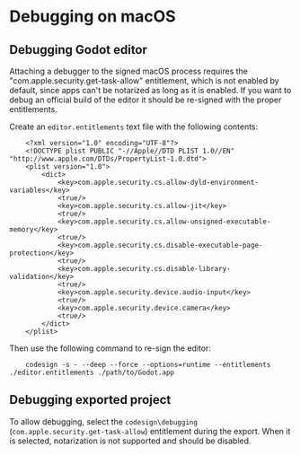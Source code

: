 Debugging on macOS
==================

Debugging Godot editor
----------------------

Attaching a debugger to the signed macOS process requires the "com.apple.security.get-task-allow" entitlement, which is not enabled by default, since apps can't be notarized as long as it is enabled.
If you want to debug an official build of the editor it should be re-signed with the proper entitlements.

Create an `editor.entitlements` text file with the following contents:

```
    <?xml version="1.0" encoding="UTF-8"?>
    <!DOCTYPE plist PUBLIC "-//Apple//DTD PLIST 1.0//EN" "http://www.apple.com/DTDs/PropertyList-1.0.dtd">
    <plist version="1.0">
        <dict>
            <key>com.apple.security.cs.allow-dyld-environment-variables</key>
            <true/>
            <key>com.apple.security.cs.allow-jit</key>
            <true/>
            <key>com.apple.security.cs.allow-unsigned-executable-memory</key>
            <true/>
            <key>com.apple.security.cs.disable-executable-page-protection</key>
            <true/>
            <key>com.apple.security.cs.disable-library-validation</key>
            <true/>
            <key>com.apple.security.device.audio-input</key>
            <true/>
            <key>com.apple.security.device.camera</key>
            <true/>
        </dict>
    </plist>
```

Then use the following command to re-sign the editor:

```
    codesign -s - --deep --force --options=runtime --entitlements ./editor.entitlements ./path/to/Godot.app
```

Debugging exported project
--------------------------

To allow debugging, select the `codesign\debugging` (`com.apple.security.get-task-allow`) entitlement during the export. When it is selected, notarization is not supported and should be disabled.
